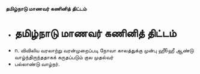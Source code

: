 **தமிழ்நாடு மாணவர் கணினித் திட்டம்**
- # தமிழ்நாடு மாணவர் கணினித் திட்டம்
- n. விவிலிய வரலாற்று வரன்முறைப்படி நோவா காலத்துக்கு முன்பு ஹீ6ஹீ ஆண்டு வாழ்ந்திருந்ததாகக் கருதப்படும் குல முதல்வர்
- பல்லாண்டு வாழ்நர்.

